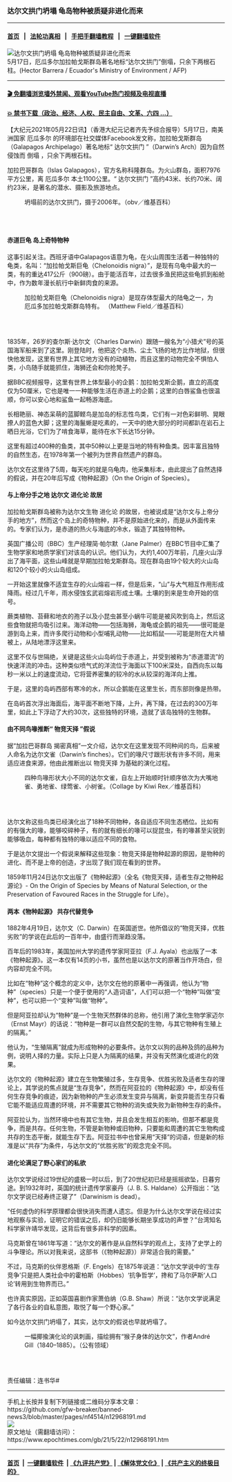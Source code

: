 ### 达尔文拱门坍塌 龟岛物种被质疑非进化而来
------------------------

#### [首页](https://github.com/gfw-breaker/banned-news3/blob/master/README.md) &nbsp;&nbsp;|&nbsp;&nbsp; [法轮功真相](https://github.com/begood0513/basic/blob/master/README.md)  &nbsp;&nbsp;|&nbsp;&nbsp; [手把手翻墙教程](https://github.com/gfw-breaker/guides/wiki)  &nbsp;&nbsp;|&nbsp;&nbsp; [一键翻墙软件](https://github.com/gfw-breaker/nogfw/blob/master/README.md)  



<div><img alt="达尔文拱门坍塌 龟岛物种被质疑非进化而来" class="attachment-djy_600_400 size-djy_600_400 wp-post-image" src="https://i.epochtimes.com/assets/uploads/2021/05/id12968193-000_9A898G-600x400.jpg"/>
<div class="caption">
 5月17日，厄瓜多尔加拉帕戈斯群岛著名地标“达尔文拱门”倒塌，只余下两根石柱。(Hector Barrera / Ecuador's Ministry of Environment / AFP)
</div></div><hr/>

#### [ 🎬  免翻墙浏览墙外禁闻、观看YouTube热门视频及电视直播](https://github.com/gfw-breaker/HelloWorld)

#### [ 💥  禁书下载（政治、经济、人权、民主自由、文革、六四 ...）](https://github.com/gfw-breaker/books/blob/master/README.md)

<div><p>
 【大纪元2021年05月22日讯】（香港大纪元记者齐先予综合报导）5月17日，南美洲国家
 <ok href="https://www.epochtimes.com/gb/tag/%E5%8E%84%E7%93%9C%E5%A4%9A%E5%B0%94.html">
  厄瓜多尔
 </ok>
 的环境部在社交媒体Facebook发文称，加拉帕戈斯群岛（Galapagos Archipelago）著名地标“
 <ok href="https://www.epochtimes.com/gb/tag/%E8%BE%BE%E5%B0%94%E6%96%87%E6%8B%B1%E9%97%A8.html">
  达尔文拱门
 </ok>
 ”（Darwin’s Arch）因为自然侵蚀而
 <ok href="https://www.epochtimes.com/gb/tag/%E5%80%92%E5%A1%8C.html">
  倒塌
 </ok>
 ，只余下两根石柱。
</p>
<p>
 加拉巴哥群岛（Islas Galapagos），官方名称科隆群岛。为火山群岛，面积7976平方公里，离
 <ok href="https://www.epochtimes.com/gb/tag/%E5%8E%84%E7%93%9C%E5%A4%9A%E5%B0%94.html">
  厄瓜多尔
 </ok>
 本土1100公里。“
 <ok href="https://www.epochtimes.com/gb/tag/%E8%BE%BE%E5%B0%94%E6%96%87%E6%8B%B1%E9%97%A8.html">
  达尔文拱门
 </ok>
 ”高约43米、长约70米、阔约23米，是著名的潜水、摄影及旅游地点。
</p>
<figure aria-describedby="caption-attachment-12968194" class="wp-caption aligncenter" id="attachment_12968194" style="width: 485px">
 <ok href="https://i.epochtimes.com/assets/uploads/2021/05/id12968194-Darwinarch.jpg" target="_blank">
  <img alt="" class="wp-image-12968194" src="https://i.epochtimes.com/assets/uploads/2021/05/id12968194-Darwinarch.jpg"/>
 </ok>
 <br/><figcaption class="wp-caption-text" id="caption-attachment-12968194">
  坍塌前的达尔文拱门，摄于2006年。（obv／维基百科）
 </figcaption><br/>
</figure><br/>
<h4>
 赤道巨龟 岛上奇特物种
</h4>
<p>
 这事引起关注。西班牙语中Galapagos语意为龟，在火山周围生活着一种独特的龟类，名叫：“加拉帕戈斯巨龟（Chelonoidis nigra）”，是现有乌龟中最大的一类，有的重达417公斤（900磅）。由于能活百年，过去很多渔民把这些龟抓到船舱中，作为数年漫长航行中新鲜肉食的来源。
</p>
<figure aria-describedby="caption-attachment-12968195" class="wp-caption aligncenter" id="attachment_12968195" style="width: 450px">
 <ok href="https://i.epochtimes.com/assets/uploads/2021/05/id12968195-Galapagos_giant_tortoise_Geochelone_elephantopus-e1621694026703.jpg" target="_blank">
  <img alt="" class="wp-image-12968195" src="https://i.epochtimes.com/assets/uploads/2021/05/id12968195-Galapagos_giant_tortoise_Geochelone_elephantopus-600x400.jpg"/>
 </ok>
 <br/><figcaption class="wp-caption-text" id="caption-attachment-12968195">
  <span class="aCOpRe">
   加拉帕戈斯巨龟（Chelonoidis nigra）是现存体型最大的陆龟之一，为厄瓜多加拉帕戈斯群岛特有。
  </span>
  （Matthew Field／维基百科）
 </figcaption><br/>
</figure><br/>
<p>
 1835年，26岁的查尔斯‧达尔文（Charles Darwin）跟随一艘名为“小猎犬”号的英国海军船来到了这里。刚登陆时，他把这个炎热、尘土飞扬的地方比作地狱，但很快他发现，这里有世界上其它地方没有的动植物，而且这里的动物完全不惧怕人类，小鸟随手就能抓住，海狮还会和你抢凳子。
</p>
<p>
 据BBC视频报导，这里有世界上体型最小的企鹅：加拉帕戈斯企鹅，直立的高度仅为50厘米，它也是唯一一种能够生活在赤道上的企鹅；这里的白唇鲨鱼也很温顺，你可以安心地和鲨鱼一起畅游海底。
</p>
<p>
 长相艳丽、神态呆萌的蓝脚鲣鸟是加岛的标志性鸟类，它们有一对色彩鲜明、晃眼撩人的蓝色大脚；这里的海鬣蜥是吃素的，一天中的绝大部分的时间都趴在岩石上晒日光浴，它们为了啃食海草，能待在水下长达15分钟。
</p>
<p>
 这里有超过400种的鱼类，其中50种以上更是当地的特有种鱼类。因丰富且独特的自然生态，在1978年第一个被列为世界自然遗产的群岛。
</p>
<p>
 达尔文在这里待了5周，每天吃的就是乌龟肉，他采集标本，由此提出了自然选择的假说，并在20年后写成《物种起源》（On the Origin of Species）。
</p>
<h4>
 与上帝分手之地 达尔文
 <ok href="https://www.epochtimes.com/gb/tag/%E8%BF%9B%E5%8C%96%E8%AE%BA.html">
  进化论
 </ok>
 故居
</h4>
<p>
 加拉帕戈斯群岛被称为达尔文生物
 <ok href="https://www.epochtimes.com/gb/tag/%E8%BF%9B%E5%8C%96%E8%AE%BA.html">
  进化论
 </ok>
 的故居，也被说成是“达尔文与上帝分手的地方”，然而这个岛上的奇特物种，并不是原始进化来的，而是从外面传来的。专家们认为，是赤道的热火与海底的冷水，锻造了其独特物种。
</p>
<p>
 英国广播公司（BBC）生产经理简‧帕尔默（Jane Palmer）在BBC节目中汇集了生物学家和地质学家们对该岛的认识。他们认为，大约1,400万年前，几座火山浮出了海平面，这些山峰就是早期加拉帕戈斯群岛。现在群岛由19个较大的火山岛和120个较小的火山岛组成。
</p>
<p>
 一开始这里就像不适宜生存的火山熔岩一样，但是后来，“山”与大气相互作用形成降雨。经过几千年，雨水侵蚀玄武岩熔岩形成土壤。土壤的到来是生命开始的信号。
</p>
<p>
 蕨类植物、苔藓和地衣的孢子以及小昆虫甚至小蜗牛可能是被风吹到岛上，然后这些食物就把鸟吸引过来。海洋动物——包括海狮，海龟或企鹅的祖先——很可能是游到岛上来，而许多爬行动物和小型哺乳动物——比如稻鼠——可能是附在大片植被上，从陆地漂浮这里来。
</p>
<p>
 这里不仅与世隔绝，关键是这些火山岛屿位于赤道上，并受到被称为“赤道潜流”的快速洋流的冲击。这种类似喷气式的洋流位于海面以下100米深处，自西向东以每秒一米以上的速度流动，它将营养密集的较冷的水从较深的海洋向上推。
</p>
<p>
 于是，这里的岛屿西部有寒冷的水，所以企鹅能在这里生长，而东部则像是热带。
</p>
<p>
 在岛屿首次浮出海面后，海平面不断地下降，上升，再下降，在过去的300万年里，如此上下浮动了大约30次，这些独特的环境，造就了该岛独特的生物群。
</p>
<h4>
 由不同鸟喙推断“
 <ok href="https://www.epochtimes.com/gb/tag/%E7%89%A9%E7%AB%9E%E5%A4%A9%E6%8B%A9.html">
  物竞天择
 </ok>
 ”假说
</h4>
<p>
 据“加拉巴哥群岛 揭密真相”一文介绍，达尔文在这里发现不同种间的鸟，后来被人命名为达尔文雀（Darwin’s finches）。它们的喙尺寸跟形状有许多不同，用来适应进食来源，他由此推断出以
 <ok href="https://www.epochtimes.com/gb/tag/%E7%89%A9%E7%AB%9E%E5%A4%A9%E6%8B%A9.html">
  物竞天择
 </ok>
 为基础的演化过程。
</p>
<figure aria-describedby="caption-attachment-12968196" class="wp-caption aligncenter" id="attachment_12968196" style="width: 451px">
 <ok href="https://i.epochtimes.com/assets/uploads/2021/05/id12968196-Darwins_finches-e1621694180642.png" target="_blank">
  <img alt="" class="wp-image-12968196" src="https://i.epochtimes.com/assets/uploads/2021/05/id12968196-Darwins_finches-600x518.png"/>
 </ok>
 <br/><figcaption class="wp-caption-text" id="caption-attachment-12968196">
  四种鸟喙形状大小不同的达尔文雀，自左上开始顺时针顺序依次为大嘴地雀、勇地雀、绿莺雀、小树雀。（Collage by Kiwi Rex／维基百科）
 </figcaption><br/>
</figure><br/>
<p>
 达尔文称这些鸟类已经演化出了18种不同物种，各自适应不同生态栖位。比如有的有强大的喙，能够咬碎种子，有的就有细长的喙可以捉昆虫，有的喙甚至尖锐到能够吸血，每种都有独特的喙以适应不同的食物。
</p>
<p>
 于是达尔文提出一个假说来解释这些现象：物竞天择是物种起源的原因，是物种的进化、而不是上帝的创造，才出现了我们现在看到的世界。
</p>
<p>
 1859年11月24日达尔文出版了《物种起源》（全名《物竞天择，适者生存之物种起源论》- On the Origin of Species by Means of Natural Selection, or the Preservation of Favoured Races in the Struggle for Life）。
</p>
<h4>
 两本《物种起源》 共存代替竞争
</h4>
<p>
 1882年4月19日，达尔文（C. Darwin）在英国逝世。他所倡议的“物竞天择，优胜劣败”的学说在此后的一百年中，由盛行而渐趋没落。
</p>
<p>
 百年后的1983年，美国加州大学的遗传学家阿亚拉（F.J. Ayala）也出版了一本《物种起源》。这一本仅有14页的小书，虽然也是以达尔文的原著当作开场白，但内容却完全不同。
</p>
<p>
 比如在“物种”这个概念的定义中，达尔文在他的原著中一再强调，他认为“物种”（species）只是一个便于使用的“人造词语”，人们可以把一个“物种”叫做“变种”，也可以把一个“变种”叫做“物种”。
</p>
<p>
 但是阿亚拉却认为“物种”是一个生物天然群体的总称，他引用了演化生物学家迈尔（Ernst Mayr）的话说：“物种是一群可以自然交配的生物，与其它物种有生殖上的隔离。”
</p>
<p>
 他认为，“生殖隔离”就成为形成物种的必要条件。达尔文以狗的品种及鸽的品种为例，说明人择的力量。实际上只是人为隔离的结果，并没有天然演化或进化的效果。
</p>
<p>
 达尔文的《物种起源》建立在生物繁殖过多，生存竞争、优胜劣败及适者生存的理论上，其学说的焦点就是“生存竞争”，然而在阿亚拉的《物种起源》中，却没有任何生存竞争的痕迹，因为新物种的产生必须发生变异与隔离，新变异能否生存只看它能不能适应周遭的环境，并不需要其它物种的消失或失败为新物种生存的条件。
</p>
<p>
 阿亚拉认为，当然环境中也有其它生物，并且会发生相互的影响，但那不都是竞争，而是共存。任何生物，不管是新物种或旧物种，只要能和周遭的其它生物构成共存的生态平衡，就能生存下去。阿亚拉书中也曾采用“天择”的词语，但是新的标准是以“共存”为条件，与达尔文的“优胜劣败”的观念完全不同。
</p>
<h4>
 进化论满足了野心家们的私欲
</h4>
<p>
 达尔文学说经过19世纪的盛极一时以后，到了20世纪初已经是摇摇欲坠，日暮穷途。到1932年时，英国的统计遗传学家豪丹（J. B. S. Haldane）公开指出：“达尔文学说已经寿终正寝了”（Darwinism is dead）。
</p>
<p>
 “任何虚伪的科学原理都会很快消失而遭人遗忘。但是为什么达尔文学说在经过实地观察与实验，证明它的错误之后，却仍旧能够长期坐享成功的声誉？”台湾知名科学家许靖华发现，这背后有很多非科学的因素。
</p>
<p>
 马克斯曾在1861年写道：“达尔文的著作是从自然科学的观点上，支持了史学上的斗争理论。所以对我来说，这部书（《物种起源》）非常适合我的需要。”
</p>
<p>
 不过，马克斯的伙伴恩格斯（F. Engels）在1875年说道：“达尔文学说中的‘生存竞争’只是把人类社会中的霍柏斯（Hobbes）‘抗争哲学’，搀和了马尔萨斯‘人口论’转用到生物界而已。”
</p>
<p>
 也许真实原因，正如英国喜剧作家萧伯纳（G.B. Shaw）所说：“达尔文学说满足了各行各业的自私意图，取悦了每一个野心家。”
</p>
<p>
 如今达尔文拱门坍塌了，其实，达尔文的假说也早就坍塌了。
</p>
<figure aria-describedby="caption-attachment-12968197" class="wp-caption aligncenter" id="attachment_12968197" style="width: 450px">
 <ok href="https://i.epochtimes.com/assets/uploads/2021/05/id12968197-Darwin_as_monkey_on_La_Petite_Lune-e1621694307466.jpg" target="_blank">
  <img alt="" class="wp-image-12968197" src="https://i.epochtimes.com/assets/uploads/2021/05/id12968197-Darwin_as_monkey_on_La_Petite_Lune-600x955.jpg"/>
 </ok>
 <br/><figcaption class="wp-caption-text" id="caption-attachment-12968197">
  一幅揶揄演化论的讽刺画，描绘拥有“猴子身体的达尔文”，作者André Gill（1840–1885）。（公有领域）
 </figcaption><br/>
</figure><br/>
<p>
 责任编辑：连书华#
</p>
</div>
<hr/>
手机上长按并复制下列链接或二维码分享本文章：<br/>
https://github.com/gfw-breaker/banned-news3/blob/master/pages/nf4514/n12968191.md <br/>
<a href='https://github.com/gfw-breaker/banned-news3/blob/master/pages/nf4514/n12968191.md'><img src='https://github.com/gfw-breaker/banned-news3/blob/master/pages/nf4514/n12968191.md.png'/></a> <br/>
原文地址（需翻墙访问）：https://www.epochtimes.com/gb/21/5/22/n12968191.htm


------------------------
#### [首页](https://github.com/gfw-breaker/banned-news3/blob/master/README.md) &nbsp;|&nbsp; [一键翻墙软件](https://github.com/gfw-breaker/nogfw/blob/master/README.md) &nbsp;| [《九评共产党》](https://github.com/gfw-breaker/9ping.md/blob/master/README.md#九评之一评共产党是什么) | [《解体党文化》](https://github.com/gfw-breaker/jtdwh.md/blob/master/README.md) | [《共产主义的终极目的》](https://github.com/gfw-breaker/gczydzjmd.md/blob/master/README.md)


<img src='http://gfw-breaker.win/banned-news3/pages/nf4514/n12968191.md' width='0px' height='0px'/>